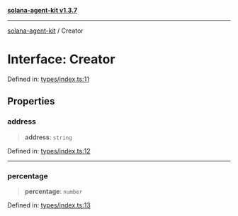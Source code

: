 [**solana-agent-kit v1.3.7**](../README.md)

***

[solana-agent-kit](../README.md) / Creator

# Interface: Creator

Defined in: [types/index.ts:11](https://github.com/scriptscrypt/solana-agent-kit/blob/28121611ae2e5ee3f891044cd4631bfb441231fc/src/types/index.ts#L11)

## Properties

### address

> **address**: `string`

Defined in: [types/index.ts:12](https://github.com/scriptscrypt/solana-agent-kit/blob/28121611ae2e5ee3f891044cd4631bfb441231fc/src/types/index.ts#L12)

***

### percentage

> **percentage**: `number`

Defined in: [types/index.ts:13](https://github.com/scriptscrypt/solana-agent-kit/blob/28121611ae2e5ee3f891044cd4631bfb441231fc/src/types/index.ts#L13)
